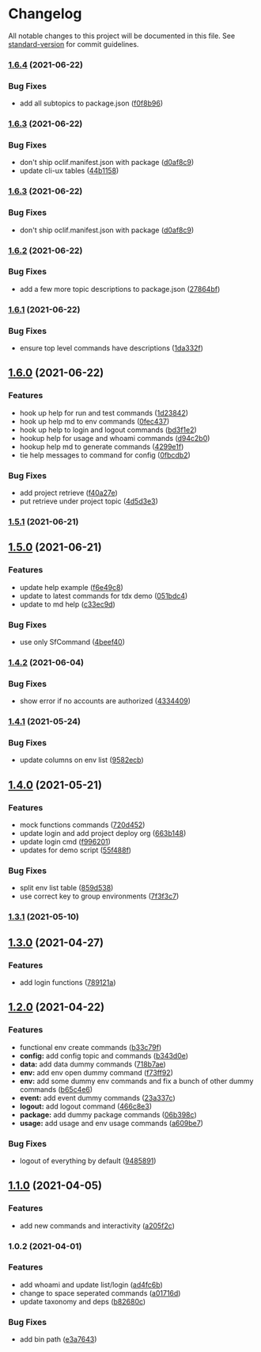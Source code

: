 # Changelog

All notable changes to this project will be documented in this file. See [standard-version](https://github.com/conventional-changelog/standard-version) for commit guidelines.

### [1.6.4](https://github.com/salesforcecli/cli-taxonomy-experiment/compare/v1.6.3...v1.6.4) (2021-06-22)


### Bug Fixes

* add all subtopics to package.json ([f0f8b96](https://github.com/salesforcecli/cli-taxonomy-experiment/commit/f0f8b96024eacfc8fc76a8d1b8b551ef3b241e78))

### [1.6.3](https://github.com/salesforcecli/cli-taxonomy-experiment/compare/v1.6.2...v1.6.3) (2021-06-22)


### Bug Fixes

* don't ship oclif.manifest.json with package ([d0af8c9](https://github.com/salesforcecli/cli-taxonomy-experiment/commit/d0af8c9521eb82a0f29bd6c5bb9739df080cf080))
* update cli-ux tables ([44b1158](https://github.com/salesforcecli/cli-taxonomy-experiment/commit/44b1158a2a48e08b5cc9d8a8735169145fdf9f84))

### [1.6.3](https://github.com/salesforcecli/cli-taxonomy-experiment/compare/v1.6.2...v1.6.3) (2021-06-22)

### Bug Fixes

- don't ship oclif.manifest.json with package ([d0af8c9](https://github.com/salesforcecli/cli-taxonomy-experiment/commit/d0af8c9521eb82a0f29bd6c5bb9739df080cf080))

### [1.6.2](https://github.com/salesforcecli/cli-taxonomy-experiment/compare/v1.6.1...v1.6.2) (2021-06-22)

### Bug Fixes

- add a few more topic descriptions to package.json ([27864bf](https://github.com/salesforcecli/cli-taxonomy-experiment/commit/27864bfceed1cd752c08c8240cfa32bd9e06124e))

### [1.6.1](https://github.com/salesforcecli/cli-taxonomy-experiment/compare/v1.6.0...v1.6.1) (2021-06-22)

### Bug Fixes

- ensure top level commands have descriptions ([1da332f](https://github.com/salesforcecli/cli-taxonomy-experiment/commit/1da332f3afa94960559893a191318dcb6d4e4f17))

## [1.6.0](https://github.com/salesforcecli/cli-taxonomy-experiment/compare/v1.5.1...v1.6.0) (2021-06-22)

### Features

- hook up help for run and test commands ([1d23842](https://github.com/salesforcecli/cli-taxonomy-experiment/commit/1d23842e4d0e88ec9354b72fa96d3cdb5f1a3a6b))
- hook up help md to env commands ([0fec437](https://github.com/salesforcecli/cli-taxonomy-experiment/commit/0fec437fcb358270a601cdefb9c3e46b1ebcd488))
- hook up help to login and logout commands ([bd3f1e2](https://github.com/salesforcecli/cli-taxonomy-experiment/commit/bd3f1e279a84e95a63ede3f2414a37c25533f9da))
- hookup help for usage and whoami commands ([d94c2b0](https://github.com/salesforcecli/cli-taxonomy-experiment/commit/d94c2b0dfe2fc2003097deeaa87eb17b1b794f2f))
- hookup help md to generate commands ([4299e1f](https://github.com/salesforcecli/cli-taxonomy-experiment/commit/4299e1fb6604e8841cd1efa9d6395cd8666cca3c))
- tie help messages to command for config ([0fbcdb2](https://github.com/salesforcecli/cli-taxonomy-experiment/commit/0fbcdb257b0e05deb23f660a2f72142b694f7b8d))

### Bug Fixes

- add project retrieve ([f40a27e](https://github.com/salesforcecli/cli-taxonomy-experiment/commit/f40a27e1955d2808fb53646f816dd36c06da7f92))
- put retrieve under project topic ([4d5d3e3](https://github.com/salesforcecli/cli-taxonomy-experiment/commit/4d5d3e3fcdda36861478e1b30a71e113169df5b1))

### [1.5.1](https://github.com/salesforcecli/cli-taxonomy-experiment/compare/v1.5.0...v1.5.1) (2021-06-21)

## [1.5.0](https://github.com/salesforcecli/cli-taxonomy-experiment/compare/v1.4.2...v1.5.0) (2021-06-21)

### Features

- update help example ([f6e49c8](https://github.com/salesforcecli/cli-taxonomy-experiment/commit/f6e49c8e76816ec6f341a98d9ff90e21510bbc58))
- update to latest commands for tdx demo ([051bdc4](https://github.com/salesforcecli/cli-taxonomy-experiment/commit/051bdc4a8901bc1db998eab6f4538bad552bb9e7))
- update to md help ([c33ec9d](https://github.com/salesforcecli/cli-taxonomy-experiment/commit/c33ec9d73133f65f2dab31ee7855009bf918f602))

### Bug Fixes

- use only SfCommand ([4beef40](https://github.com/salesforcecli/cli-taxonomy-experiment/commit/4beef400e330caa88b56cd24718cb7d56ed31cc2))

### [1.4.2](https://github.com/salesforcecli/cli-taxonomy-experiment/compare/v1.4.1...v1.4.2) (2021-06-04)

### Bug Fixes

- show error if no accounts are authorized ([4334409](https://github.com/salesforcecli/cli-taxonomy-experiment/commit/43344093a77966586bae7c50032122a916173f68))

### [1.4.1](https://github.com/salesforcecli/cli-taxonomy-experiment/compare/v1.4.0...v1.4.1) (2021-05-24)

### Bug Fixes

- update columns on env list ([9582ecb](https://github.com/salesforcecli/cli-taxonomy-experiment/commit/9582ecbe367c3b20348a93e5f5dfc348baf48d0f))

## [1.4.0](https://github.com/salesforcecli/cli-taxonomy-experiment/compare/v1.3.1...v1.4.0) (2021-05-21)

### Features

- mock functions commands ([720d452](https://github.com/salesforcecli/cli-taxonomy-experiment/commit/720d45236c1ad580d9bee6316120ef0b49ffe02c))
- update login and add project deploy org ([663b148](https://github.com/salesforcecli/cli-taxonomy-experiment/commit/663b1483f958a639150eea0c95a312de89a719d9))
- update login cmd ([f996201](https://github.com/salesforcecli/cli-taxonomy-experiment/commit/f996201b565404f6ff65eaaa7d0c5dc5b14e85f8))
- updates for demo script ([55f488f](https://github.com/salesforcecli/cli-taxonomy-experiment/commit/55f488f2531c3f59a9492446126e53e091e672db))

### Bug Fixes

- split env list table ([859d538](https://github.com/salesforcecli/cli-taxonomy-experiment/commit/859d5382a7fea9801f3e0866f738701006cadd86))
- use correct key to group environments ([7f3f3c7](https://github.com/salesforcecli/cli-taxonomy-experiment/commit/7f3f3c7449f9f590b1fade06604256440abba7ae))

### [1.3.1](https://github.com/salesforcecli/cli-taxonomy-experiment/compare/v1.3.0...v1.3.1) (2021-05-10)

## [1.3.0](https://github.com/salesforcecli/cli-taxonomy-experiment/compare/v1.2.0...v1.3.0) (2021-04-27)

### Features

- add login functions ([789121a](https://github.com/salesforcecli/cli-taxonomy-experiment/commit/789121a1dc8e90f153fd88a52a8de62f6e227e97))

## [1.2.0](https://github.com/salesforcecli/cli-taxonomy-experiment/compare/v1.1.0...v1.2.0) (2021-04-22)

### Features

- functional env create commands ([b33c79f](https://github.com/salesforcecli/cli-taxonomy-experiment/commit/b33c79fe5ec7b86d248836a9dda1bd6db2a6d809))
- **config:** add config topic and commands ([b343d0e](https://github.com/salesforcecli/cli-taxonomy-experiment/commit/b343d0eb4d88311dad7baf30bb40b301a2609caa))
- **data:** add data dummy commands ([718b7ae](https://github.com/salesforcecli/cli-taxonomy-experiment/commit/718b7ae0ba62a2631024dadc52fa6af053369b2f))
- **env:** add env open dummy command ([f73ff92](https://github.com/salesforcecli/cli-taxonomy-experiment/commit/f73ff92d03a55229cbc8c50bf43fd1dbd1bc92e8))
- **env:** add some dummy env commands and fix a bunch of other dummy commands ([b65c4e6](https://github.com/salesforcecli/cli-taxonomy-experiment/commit/b65c4e6db557f5d7f0998f3ad69ce53727ab1b50))
- **event:** add event dummy commands ([23a337c](https://github.com/salesforcecli/cli-taxonomy-experiment/commit/23a337c6fecec7fa0af12ae431ddc0c9a8d7acf1))
- **logout:** add logout command ([466c8e3](https://github.com/salesforcecli/cli-taxonomy-experiment/commit/466c8e3af4a25375612d4f6e7e390c6cb0636e60))
- **package:** add dummy package commands ([06b398c](https://github.com/salesforcecli/cli-taxonomy-experiment/commit/06b398caa3bef68551c13c91554ad13cdd326e6c))
- **usage:** add usage and env usage commands ([a609be7](https://github.com/salesforcecli/cli-taxonomy-experiment/commit/a609be75271bae356196b064c1cb236f54c1598b))

### Bug Fixes

- logout of everything by default ([9485891](https://github.com/salesforcecli/cli-taxonomy-experiment/commit/9485891b2a58769e05c625f7523b7d0187b270ee))

## [1.1.0](https://github.com/salesforcecli/cli-taxonomy-experiment/compare/v1.0.2...v1.1.0) (2021-04-05)

### Features

- add new commands and interactivity ([a205f2c](https://github.com/salesforcecli/cli-taxonomy-experiment/commit/a205f2c9cec90df8c36f9c6792c4d05835c74328))

### 1.0.2 (2021-04-01)

### Features

- add whoami and update list/login ([ad4fc6b](https://github.com/salesforcecli/cli-taxonomy-experiment/commit/ad4fc6baa86919ab009a9a71c421c73524bbe086))
- change to space seperated commands ([a01716d](https://github.com/salesforcecli/cli-taxonomy-experiment/commit/a01716d3fbfa1c3365f3b44d5dd54726ac9188e1))
- update taxonomy and deps ([b82680c](https://github.com/salesforcecli/cli-taxonomy-experiment/commit/b82680c017a376a41a5d380dc78d0dbf65500f85))

### Bug Fixes

- add bin path ([e3a7643](https://github.com/salesforcecli/cli-taxonomy-experiment/commit/e3a76438efec04cde44fb7620695f3782a5d30ca))
